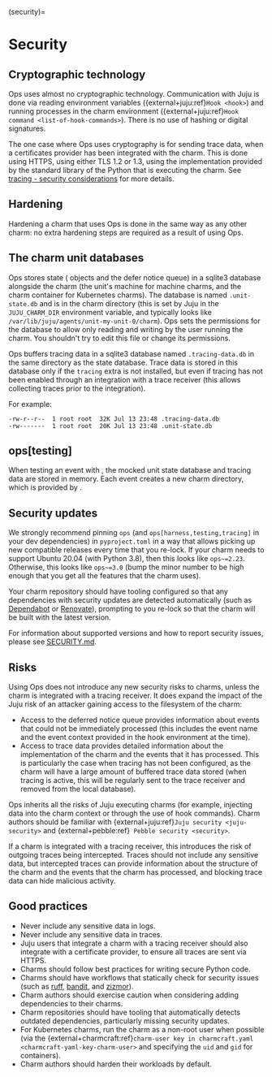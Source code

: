 (security)=

# Security

## Cryptographic technology

Ops uses almost no cryptographic technology. Communication with Juju is done via reading environment variables ({external+juju:ref}`Hook <hook>`) and running processes in the charm environment ({external+juju:ref}`Hook command <list-of-hook-commands>`). There is no use of hashing or digital signatures.

The one case where Ops uses cryptography is for sending trace data, when a certificates provider has been integrated with the charm. This is done using HTTPS, using either TLS 1.2 or 1.3, using the implementation provided by the standard library of the Python that is executing the charm. See [tracing - security considerations](#ops_tracing_security) for more details.

## Hardening

Hardening a charm that uses Ops is done in the same way as any other charm: no extra hardening steps are required as a result of using Ops.

## The charm unit databases

Ops stores state ([](ops.StoredState) objects and the defer notice queue) in a sqlite3 database alongside the charm (the unit's machine for machine charms, and the charm container for Kubernetes charms). The database is named `.unit-state.db` and is in the charm directory (this is set by Juju in the `JUJU_CHARM_DIR` environment variable, and typically looks like `/var/lib/juju/agents/unit-my-unit-0/charm`). Ops sets the permissions for the database to allow only reading and writing by the user running the charm. You shouldn't try to edit this file or change its permissions.

Ops buffers tracing data in a sqlite3 database named `.tracing-data.db` in the same directory as the state database. Trace data is stored in this database only if the `tracing` extra is not installed, but even if tracing has not been enabled through an integration with a trace receiver (this allows collecting traces prior to the integration).

For example:

```text
-rw-r--r--  1 root root  32K Jul 13 23:48 .tracing-data.db
-rw-------  1 root root  20K Jul 13 23:48 .unit-state.db
```

## ops[testing]

When testing an event with [](ops.testing.Context), the mocked unit state database and tracing data are stored in memory. Each event creates a new charm directory, which is provided by [](tempfile.TemporaryDirectory).

## Security updates

We strongly recommend pinning `ops` (and `ops[harness,testing,tracing]` in your dev dependencies) in `pyproject.toml` in a way that allows picking up new compatible releases every time that you re-lock. If your charm needs to support Ubuntu 20.04 (with Python 3.8), then this looks like `ops~=2.23`. Otherwise, this looks like `ops~=3.0` (bump the minor number to be high enough that you get all the features that the charm uses).

Your charm repository should have tooling configured so that any dependencies with security updates are detected automatically (such as [Dependabot](https://docs.github.com/en/code-security/dependabot/dependabot-security-updates/about-dependabot-security-updates) or [Renovate](https://www.mend.io/renovate/)), prompting to you re-lock so that the charm will be built with the latest version.

For information about supported versions and how to report security issues, please see [SECURITY.md](https://github.com/canonical/operator/blob/main/SECURITY.md).

## Risks

Using Ops does not introduce any new security risks to charms, unless the charm is integrated with a tracing receiver. It does expand the impact of the Juju risk of an attacker gaining access to the filesystem of the charm:

* Access to the deferred notice queue provides information about events that could not be immediately processed (this includes the event name and the event context provided in the hook environment at the time).
* Access to trace data provides detailed information about the implementation of the charm and the events that it has processed. This is particularly the case when tracing has not been configured, as the charm will have a large amount of buffered trace data stored (when tracing is active, this will be regularly sent to the trace receiver and removed from the local database).

Ops inherits all the risks of Juju executing charms (for example, injecting data into the charm context or through the use of hook commands). Charm authors should be familiar with {external+juju:ref}`Juju security <juju-security>` and {external+pebble:ref}` Pebble security <security>`.

If a charm is integrated with a tracing receiver, this introduces the risk of outgoing traces being intercepted. Traces should not include any sensitive data, but intercepted traces can provide information about the structure of the charm and the events that the charm has processed, and blocking trace data can hide malicious activity.

## Good practices

* Never include any sensitive data in logs.
* Never include any sensitive data in traces.
* Juju users that integrate a charm with a tracing receiver should also integrate with a certificate provider, to ensure all traces are sent via HTTPS.
* Charms should follow best practices for writing secure Python code.
* Charms should have workflows that statically check for security issues (such as [ruff](https://docs.astral.sh/ruff/linter/), [bandit](https://bandit.readthedocs.io/en/latest/index.html), and [zizmor](https://docs.zizmor.sh/)).
* Charm authors should exercise caution when considering adding dependencies to their charms.
* Charm repositories should have tooling that automatically detects outdated dependencies, particularly missing security updates.
* For Kubernetes charms, run the charm as a non-root user when possible (via the {external+charmcraft:ref}`charm-user key in charmcraft.yaml <charmcraft-yaml-key-charm-user>` and specifying the `uid` and `gid` for containers).
* Charm authors should harden their workloads by default.
